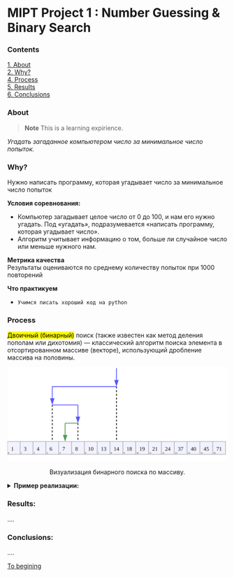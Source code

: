 # MIPT Project 1 : Number Guessing & Binary Search

### Contents <a name="contents"></a>
[1. About](.README.md#about)  
[2. Why?](.README.md#Какой-кейс-решаем)  
[4. Process](.README.md#Этапы-работы-над-проектом)  
[5. Results](.README.md#Результат)    
[6. Conclusions](#conclusions) 

### About <a name="about"></a>
> **Note**
> This is a learning expirience.

  
*Угадать загаданное компьютером число за минимальное число попыток.*

### Why?    
Нужно написать программу, которая угадывает число за минимальное число попыток

**Условия соревнования:**  
- Компьютер загадывает целое число от 0 до 100, и нам его нужно угадать. Под «угадать», подразумевается «написать программу, которая угадывает число».
- Алгоритм учитывает информацию о том, больше ли случайное число или меньше нужного нам.

**Метрика качества**     
Результаты оцениваются по среднему количеству попыток при 1000 повторений

**Что практикуем**     

+ `Учимся писать хороший код на python`


### Process

<mark>Двоичный (бинарный)</mark> поиск (также известен как метод деления пополам или дихотомия) — классический алгоритм поиска элемента в отсортированном массиве (векторе), использующий дробление массива на половины. 

![Image](binary_search_depiction.png)

<p align="center">Визуализация бинарного поиска по массиву.</p>

<details><summary><b>Пример реализации:</b></summary>

```py
def binary_search(list, key):
    low = 0
    high = len(list) - 1

    while low <= high:
        mid = (low + high) // 2
        midVal = list[mid]
        if midVal == key:
            return mid
        if midVal > key:
            high = mid - 1
        else:
            low = mid + 1

    return 'not found'
```
</details>



### Results:  
....


### Conclusions: <a name="conclusions"></a>
....


[To begining](#contents)